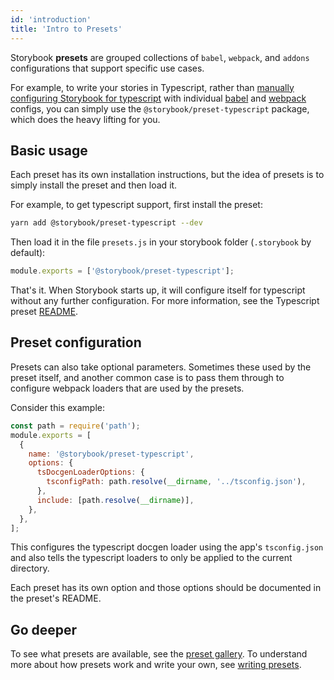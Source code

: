 ```yaml
---
id: 'introduction'
title: 'Intro to Presets'
---
```


Storybook **presets** are grouped collections of `babel`, `webpack`, and `addons` configurations that support specific use cases.

For example, to write your stories in Typescript, rather than [manually configuring Storybook for typescript](../configurations/typescript-config/) with individual [babel](../configurations/custom-babel-config/) and [webpack](../configurations/custom-webpack-config/) configs, you can simply use the `@storybook/preset-typescript` package, which does the heavy lifting for you.

## Basic usage

Each preset has its own installation instructions, but the idea of presets is to simply install the preset and then load it.

For example, to get typescript support, first install the preset:

```sh
yarn add @storybook/preset-typescript --dev
```

Then load it in the file `presets.js` in your storybook folder (`.storybook` by default):

```js
module.exports = ['@storybook/preset-typescript'];
```

That's it. When Storybook starts up, it will configure itself for typescript without any further configuration. For more information, see the Typescript preset [README](https://github.com/storybookjs/presets/tree/master/packages/preset-typescript).

## Preset configuration

Presets can also take optional parameters. Sometimes these used by the preset itself, and another common case is to pass them through to configure webpack loaders that are used by the presets.

Consider this example:

```js
const path = require('path');
module.exports = [
  {
    name: '@storybook/preset-typescript',
    options: {
      tsDocgenLoaderOptions: {
        tsconfigPath: path.resolve(__dirname, '../tsconfig.json'),
      },
      include: [path.resolve(__dirname)],
    },
  },
];
```

This configures the typescript docgen loader using the app's `tsconfig.json` and also tells the typescript loaders to only be applied to the current directory.

Each preset has its own option and those options should be documented in the preset's README.

## Go deeper

To see what presets are available, see the [preset gallery](../preset-gallery/). To understand more about how presets work and write your own, see [writing presets](../writing-presets/).
